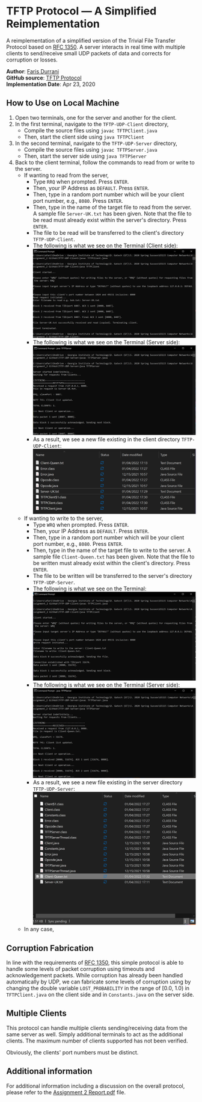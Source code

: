 # TFTP Protocol — A Simplified Reimplementation
A reimplementation of a simplified version of the Trivial File Transfer Protocol based on [RFC 1350](https://datatracker.ietf.org/doc/html/rfc1350). A server interacts in real time with multiple clients to send/receive small UDP packets of data and corrects for corruption or losses.

**Author**: [Faris Durrani](https://github.com/farisdurrani/) <br>
**GitHub source**: [TFTP Protocol](https://github.com/farisdurrani/TFTP-Protocol)<br>
**Implementation Date**: Apr 23, 2020

## How to Use on Local Machine
1. Open two terminals, one for the server and another for the client.
2. In the first terminal, navigate to the `TFTP-UDP-Client` directory, 
    - Compile the source files using `javac TFTPClient.java`
    - Then, start the client side using `java TFTPClient`
3. In the second terminal, navigate to the `TFTP-UDP-Server` directory, 
    - Compile the source files using `javac TFTPServer.java`
    - Then, start the server side using `java TFTPServer`
4. Back to the client terminal, follow the commands to read from or write to the server.
    - If wanting to read from the server, 
        - Type `RRQ` when prompted. Press `ENTER`. 
        - Then, your IP Address as `DEFAULT`. Press `ENTER`. 
        - Then, type in a random port number which will be your client port number, e.g., `8080`. Press `ENTER`. 
        - Then, type in the name of the target file to read from the server. A sample file `Server-UK.txt` has been given. Note that the file to be read must already exist within the server's directory. Press `ENTER`.
        - The file to be read will be transferred to the client's directory `TFTP-UDP-Client`.
        - The following is what we see on the Terminal (Client side):
        ![](readme_assets/Client_RRQ.png)
        - The following is what we see on the Terminal (Server side):
        ![](readme_assets/Server_RRQ.png)
        - As a result, we see a new file existing in the client directory `TFTP-UDP-Client`:
        ![](readme_assets/Client_RRQ_Result.png)
    - If wanting to write to the server, 
        - Type `WRQ` when prompted. Press `ENTER`. 
        - Then, your IP Address as `DEFAULT`. Press `ENTER`. 
        - Then, type in a random port number which will be your client port number, e.g., `8080`. Press `ENTER`. 
        - Then, type in the name of the target file to write to the server. A sample file `Client-Queen.txt` has been given. Note that the file to be written must already exist within the client's directory. Press `ENTER`.
        - The file to be written will be transferred to the server's directory `TFTP-UDP-Server`.
        - The following is what we see on the Terminal:
        ![](readme_assets/Client_WRQ.png)
        - The following is what we see on the Terminal (Server side):
        ![](readme_assets/Server_WRQ.png)
        - As a result, we see a new file existing in the server directory `TFTP-UDP-Server`:
        ![](readme_assets/Server_WRQ_Result.png)
    - In any case, 

## Corruption Fabrication
In line with the requirements of [RFC 1350](https://datatracker.ietf.org/doc/html/rfc1350), this simple protocol is able to handle some levels of packet corruption using timeouts and acknowledgement packets. While corruption has already been handled automatically by UDP, we can fabricate some levels of corruption using by changing the double variable `LOST_PROBABILITY` in the range of [0.0, 1.0) in `TFTPClient.java` on the client side and in `Constants.java` on the server side.

## Multiple Clients
This protocol can handle multiple clients sending/receiving data from the same server as well. Simply additional terminals to act as the additional clients. The maximum number of clients supported has not been verified.

Obviously, the clients' port numbers must be distinct. 

## Additional information
For additional information including a discussion on the overall protocol, please refer to the [Assignment 2 Report.pdf](Assignment%202%20Report.pdf) file.
